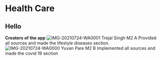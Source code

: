 # Health Care

## Hello
**Creaters of the app**
![IMG-20210724-WA0001](https://user-images.githubusercontent.com/86157364/126866861-ba38d3d2-c576-4052-87df-8573110a939b.jpg)
Trejal Singh
M2 A
Provided all sources and made the lifestyle diseases section.
![IMG-20210724-WA0000](https://user-images.githubusercontent.com/86157364/126866899-635b4872-ac56-4c4a-b0fc-6aa2438d0560.jpg)
Yuvan Pare 
M2 B
Implemented all sources and made the covid 19 section
